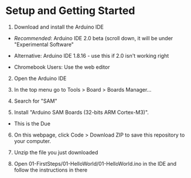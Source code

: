 # Setup and Getting Started

1. Download and install the Arduino IDE
  
  * *Recommended*: Arduino IDE 2.0 beta (scroll down, it will be under
    "Experimental Software"
  
  * Alternative: Arduino IDE 1.8.16 - use this if 2.0 isn't working right
  
  * Chromebook Users: Use the web editor

2. Open the Arduino IDE

3. In the top menu go to Tools > Board > Boards Manager...

4. Search for "SAM"

5. Install "Arduino SAM Boards (32-bits ARM Cortex-M3)".

  * This is the Due

6. On this webpage, click Code > Download ZIP to save this repository
   to your computer.

7. Unzip the file you just downloaded

8. Open 01-FirstSteps/01-HelloWorld/01-HelloWorld.ino in the IDE and follow the instructions in there
